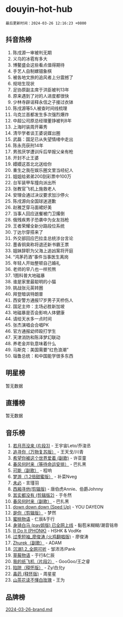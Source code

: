 # douyin-hot-hub

`最后更新时间：2024-03-26 12:16:23 +0800`

## 抖音热榜

1. 陈戌源一审被判无期
1. 义乌的冰雹有多大
1. 博鳌盛会这些看点值得期待
1. 手艺人自制螺钿象棋
1. 被各地文旅的追风者上分震撼了
1. 规培生现状
1. 足协原副主席于洪臣被判13年
1. 原来遇到了对的人进度都很快
1. 少林寺辟谣释永信之子接过衣钵
1. 陈戌源等5人被查时间线梳理
1. 乌克兰首都发生多次强烈爆炸
1. 中超公司原总经理董铮被判8年
1. 上海时装周开幕秀
1. 清华学者谈王婆说媒出圈
1. 武磊：国足已从失望情绪中走出
1. 陈永亮获刑14年
1. 男孩厌学遭训斥后举报父亲有枪
1. 开封不止王婆
1. 嬛嬛这首北北送给你
1. 重生之我在娱乐圈文里当经纪人
1. 姐姐给弟弟200刮彩票中100万
1. 台军装甲车撞向派出所
1. 张教官飞机上施救老人
1. 安理会通过决议要求加沙停火
1. 陈戌源向全国球迷道歉
1. 赵雅芝穿马面裙好美
1. 当事人回应送餐被门卫撂倒
1. 俄残疾男子恐袭中为女友挡枪
1. 王者荣耀全新分路段位系统
1. 丁达尔穿搭来了
1. 外交部回应巴拉圭总统涉台言论
1. 墨香铜臭称将退还新书霸王票
1. 姐妹辞职为父海上追凶案将开庭
1. “鸿茅药酒”事件当事医生离岗
1. 年轻人开始整顿自己婚礼
1. 老师的早八也一样煎熬
1. 1图科普大地磁暴
1. 谁是家里最聪明的小猫
1. 挑战张元英转圈
1. 拜登暗讽特朗普
1. 西安警方通报17岁男子天桥伤人
1. 国足主帅：主场必胜新加坡
1. 地磁暴是否会影响人体健康
1. 请给天水多一点时间
1. 张杰演唱会合唱PK
1. 官方通报幼师殴打学生
1. 天津消防和陈泽梦幻联动
1. 养老金并轨意味着什么
1. 马斯克：美国需要“红色浪潮”
1. 瑙鲁总统：和中国能学很多东西

## 明星榜

暂无数据

## 直播榜

暂无数据

## 音乐榜

1. [若月亮没来 (片段3)](https://sf3-cdn-tos.douyinstatic.com/obj/tos-cn-ve-2774/okfyEUsGW1B1ovJi5JiN9IjvAT2lMwA054GoEB) - 王宇宙Leto/乔浚丞
1. [追寻你（万物复苏版）](https://sf5-hl-cdn-tos.douyinstatic.com/obj/tos-cn-ve-2774/oYeAZJsbjIDit9APmBg8u6uDUQnHmoCf3gbo74) - 王天戈/川青
1. [希望你被这个世界爱着 (副歌)](https://sf5-hl-cdn-tos.douyinstatic.com/obj/tos-cn-ve-2774/oUHCmWQfZlE3QQBKBeD8rCFLpJzPgCpImhsxMt) - 许亚童
1. [春风何时来（等待命运安排）](https://sf5-hl-cdn-tos.douyinstatic.com/obj/tos-cn-ve-2774/oICBNbD3gelMfB4WgiD1KI2jQtXZE2FgHLwtsl) - 巴扎黑
1. [可能（副歌）](https://sf5-hl-cdn-tos.douyinstatic.com/obj/tos-cn-ve-2774/cde1731888894259b333569393c2fb51) - 程响
1. [梦游（1.2倍甜蜜版）](https://sf5-hl-cdn-tos.douyinstatic.com/obj/tos-cn-ve-2774/o4gyAUm8hwufoEABmwVIiQtHsFuGzAEEWtNMzo) - 补菜Nveg
1. [未必](https://sf3-cdn-tos.douyinstatic.com/obj/tos-cn-ve-2774/ogntQMFnKQDZUgTCYuJgfLEtleYZZFxBQqhhFB) - 言瑾羽
1. [西厢寻他(剪辑版)](https://sf5-hl-cdn-tos.douyinstatic.com/obj/tos-cn-ve-2774/oUsAVfAQKlRNxEv5qxvIB8o5qmIWUcXbzJKJhw) - 唐伯虎Annie、伯爵Johnny
1. [其实都没有 (剪辑版2)](https://sf5-hl-cdn-tos.douyinstatic.com/obj/tos-cn-ve-2774/oEBNQenHZtBhxYjGgUDQk0BCHTigQafgFlbQ7k) - 于冬然
1. [春风何时来（副歌）](https://sf5-hl-cdn-tos.douyinstatic.com/obj/tos-cn-ve-2774/ow7tbAiAWI2giBUrmu0hMMh3UYP3ZXdbDYiXd) - 巴扎黑
1. [down down down (Sped Up)](https://sf5-hl-cdn-tos.douyinstatic.com/obj/tos-cn-ve-2774/ow80iABiXIO9DsFwK6WeZKMaJRi3BPJAotDy8m) - YOU DAYEON
1. [是你（剪辑版）](https://sf6-cdn-tos.douyinstatic.com/obj/tos-cn-ve-2774/46019dae783c4c969944217fe1cfafc4) - 梦然
1. [蜜桃物语](https://sf6-cdn-tos.douyinstatic.com/obj/tos-cn-ve-2774/oIhOSCZtIACtYU4XQkngiW9kCBfVD1Fz9IYeqL) - 仁辰&于行
1. [身骑白马 (pay姐版) 已全网上线](https://sf5-hl-cdn-tos.douyinstatic.com/obj/tos-cn-ve-2774/oQLO5ZgLsFkaDhdIIveF2zUCgfweY0gWaH4AQG) - 黏苞米糊糊/潮音铭帝
1. [lll Do lt (PHONK)](https://sf5-hl-cdn-tos.douyinstatic.com/obj/tos-cn-ve-2774/osfNbddrZl4hIgEDk6kFftBDBJ1X8MZxH1QCOB) - HSHK & VodKe
1. [过季短袖_廖俊涛 (火鸡翻唱版)](https://sf6-cdn-tos.douyinstatic.com/obj/tos-cn-ve-2774/ogQVJl0tRBKxQgZji7YClFEBrVDeHpPTWfCZbQ) - 廖俊涛
1. [Zhurek（副歌）](https://sf5-hl-cdn-tos.douyinstatic.com/obj/tos-cn-ve-2774/ooQm8FBZQDlf0btEYgVpCcSCQfrdJGBEKZYBGS) - ADAM
1. [沉溺1.2_全网可听](https://sf5-hl-cdn-tos.douyinstatic.com/obj/tos-cn-ve-2774/ok2QoiBqsWAX9McZmWiI9gAB0EzwD4Xj6yfmtH) - 邹沛沛/Pank
1. [草莓物语](https://sf5-hl-cdn-tos.douyinstatic.com/obj/tos-cn-ve-2774/okynhJ7jEAIIZBfsLgYMEI8QC3WbQNN66RKzhT) - 于行&仁辰
1. [我的纸飞机（片段2）](https://sf5-hl-cdn-tos.douyinstatic.com/obj/tos-cn-ve-2774/oM2ZrKcg2CD5AeRB2gkeXOFB1IxAGJdZPazYHf) - GooGoo/王之睿
1. [陷阱（释怀版）](https://sf3-cdn-tos.douyinstatic.com/obj/tos-cn-ve-2774/oE8C21LeZrzKLDFfQYgMzx4GAIHageG5IzayY7) - Zy/白允y
1. [毒药 (释怀版)](https://sf5-hl-cdn-tos.douyinstatic.com/obj/tos-cn-ve-2774/oYILMEAzspdZBIzy4frJNB8ZHPHWAhiwowd4Ad) - 周星星
1. [山茶花读不懂白玫瑰](https://sf6-cdn-tos.douyinstatic.com/obj/tos-cn-ve-2774/osfn8B7DktrRHEPJgPCfDbw7QDQEkwC16BxZg9) - 王为

## 品牌榜

[2024-03-26-brand.md](2024-03-26-brand.md)
